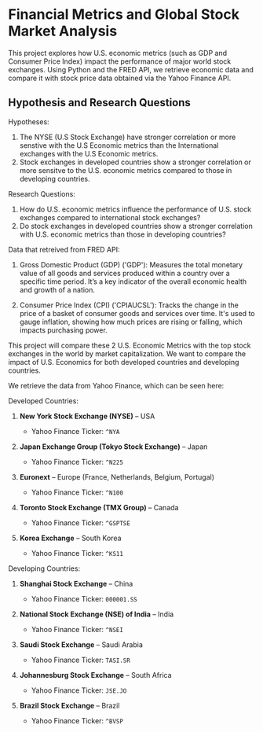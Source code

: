 # Financial Metrics and Global Stock Market Analysis
This project explores how U.S. economic metrics (such as GDP and Consumer Price Index) impact the performance of major world stock exchanges. Using Python and the FRED API, we retrieve economic data and compare it with stock price data obtained via the Yahoo Finance API.

## Hypothesis and Research Questions
Hypotheses:
1. The NYSE (U.S Stock Exchange) have stronger correlation or more senstive with the U.S Economic metrics than the International exchanges with the U.S Economic metrics.
2. Stock exchanges in developed countries show a stronger correlation or more sensitve to the U.S. economic metrics compared to those in developing countries.

Research Questions:
1. How do U.S. economic metrics influence the performance of U.S. stock exchanges compared to international stock exchanges?
2. Do stock exchanges in developed countries show a stronger correlation with U.S. economic metrics than those in developing countries?

Data that retreived from FRED API:
1. Gross Domestic Product (GDP) ('GDP'):
Measures the total monetary value of all goods and services produced within a country over a specific time period. It’s a key indicator of the overall economic health and growth of a nation.

2. Consumer Price Index (CPI) ('CPIAUCSL'):
Tracks the change in the price of a basket of consumer goods and services over time. It's used to gauge inflation, showing how much prices are rising or falling, which impacts purchasing power.

This project will compare these 2 U.S. Economic Metrics with the top stock exchanges in the world by market capitalization. We want to compare the impact of U.S. Economics for both developed countries and developing countries.

We retrieve the data from Yahoo Finance, which can be seen here:

Developed Countries:
1. **New York Stock Exchange (NYSE)** – USA  
   - Yahoo Finance Ticker: `^NYA`

2. **Japan Exchange Group (Tokyo Stock Exchange)** – Japan  
   - Yahoo Finance Ticker: `^N225`

3. **Euronext** – Europe (France, Netherlands, Belgium, Portugal)  
   - Yahoo Finance Ticker: `^N100`

4. **Toronto Stock Exchange (TMX Group)** – Canada  
   - Yahoo Finance Ticker: `^GSPTSE`

5. **Korea Exchange** – South Korea  
    - Yahoo Finance Ticker: `^KS11`

Developing Countries:
1. **Shanghai Stock Exchange** – China  
   - Yahoo Finance Ticker: `000001.SS`

2. **National Stock Exchange (NSE) of India** – India  
   - Yahoo Finance Ticker: `^NSEI`

3. **Saudi Stock Exchange** – Saudi Arabia
   - Yahoo Finance Ticker: `TASI.SR`

4. **Johannesburg Stock Exchange** – South Africa
   - Yahoo Finance Ticker: `JSE.JO`

5. **Brazil Stock Exchange** – Brazil
   - Yahoo Finance Ticker: `^BVSP`





